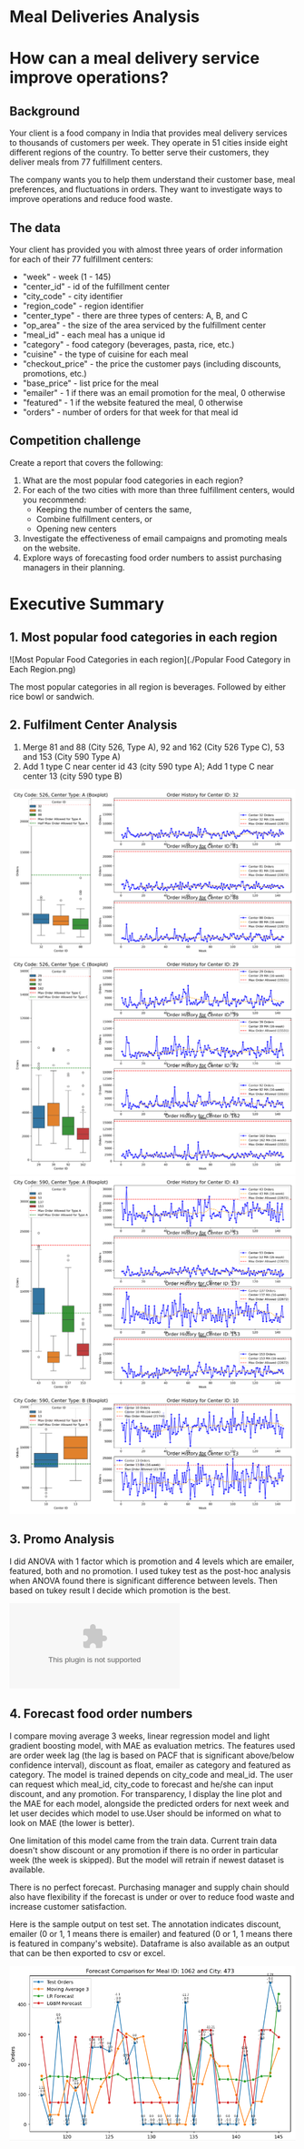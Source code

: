 # Meal Deliveries Analysis

# How can a meal delivery service improve operations?

## Background
Your client is a food company in India that provides meal delivery services to thousands of customers per week. They operate in 51 cities inside eight different regions of the country. To better serve their customers, they deliver meals from 77 fulfillment centers.

The company wants you to help them understand their customer base, meal preferences, and fluctuations in orders. They want to investigate ways to improve operations and reduce food waste.

## The data

Your client has provided you with almost three years of order information for each of their 77 fulfillment centers:

- "week" - week (1 - 145)
- "center_id" - id of the fulfillment center
- "city_code" - city identifier
- "region_code" - region identifier
- "center_type" - there are three types of centers: A, B, and C
- "op_area" - the size of the area serviced by the fulfillment center
- "meal_id" - each meal has a unique id
- "category" - food category (beverages, pasta, rice, etc.)
- "cuisine" - the type of cuisine for each meal
- "checkout_price" - the price the customer pays (including discounts, promotions, etc.)
- "base_price" - list price for the meal
- "emailer" - 1 if there was an email promotion for the meal, 0 otherwise
- "featured" - 1 if the website featured the meal, 0 otherwise
- "orders" - number of orders for that week for that meal id

## Competition challenge

Create a report that covers the following:
1. What are the most popular food categories in each region?
2. For each of the two cities with more than three fulfillment centers, would you recommend:
	* Keeping the number of centers the same,
	* Combine fulfillment centers, or
	* Opening new centers
3. Investigate the effectiveness of email campaigns and promoting meals on the website.
4. Explore ways of forecasting food order numbers to assist purchasing managers in their planning.

# Executive Summary
## 1. Most popular food categories in each region

![Most Popular Food Categories in each region](./Popular Food Category in Each Region.png)

The most popular categories in all region is beverages. Followed by either rice bowl or sandwich.

## 2. Fulfilment Center Analysis
1. Merge 81 and 88 (City 526, Type A), 92 and 162 (City 526 Type C), 53 and 153 (City 590 Type A)
2. Add 1 type C near center id 43 (city 590 type A); Add 1 type C near center 13 (city 590 type B)

![Order_Handled_City_526_Type_A.png](./Order_Handled_City_526_Type_A.png)
![Order_Handled_City_526_Type_C.png](./Order_Handled_City_526_Type_C.png)
![Order_Handled_City_590_Type_A.png](./Order_Handled_City_590_Type_A.png)
![Order_Handled_City_590_Type_B.png](./Order_Handled_City_590_Type_B.png)

## 3. Promo Analysis
I did ANOVA with 1 factor which is promotion and 4 levels which are emailer, featured, both and no promotion.
I used tukey test as the post-hoc analysis when ANOVA found there is significant difference between levels.
Then based on tukey result I decide which promotion is the best.

![promo_analysis.xlsx](./promo_analysis.xlsx)

## 4. Forecast food order numbers
I compare moving average 3 weeks, linear regression model and light gradient boosting model, with MAE as evaluation metrics. The features used are order week lag (the lag is based on PACF that is significant above/below confidence interval), discount as float, emailer as category and featured as category. The model is trained depends on city_code and meal_id. The user can request which meal_id, city_code to forecast and he/she can input discount, and any promotion. For transparency, I display the line plot and the MAE for each model, alongside the predicted orders for next week and let user decides which model to use.User should be informed on what to look on MAE (the lower is better).

One limitation of this model came from the train data. Current train data doesn't show discount or any promotion if there is no order in particular week (the week is skipped). But the model will retrain if newest dataset is available.

There is no perfect forecast. Purchasing manager and supply chain should also have flexibility if the forecast is under or over to reduce food waste and increase customer satisfaction.

Here is the sample output on test set. The annotation indicates discount, emailer (0 or 1, 1 means there is emailer) and featured (0 or 1, 1 means there is featured in company's website). Dataframe is also available as an output that can be then exported to csv or excel.

![example_output](./example_output.png)
